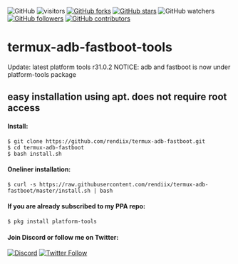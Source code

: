 ![GitHub](https://img.shields.io/github/license/rendiix/termux-adb-fastboot.svg)
![visitors](https://visitor-badge.glitch.me/badge?page_id=rendiix.rendiix)
[![GitHub forks](https://img.shields.io/github/forks/rendiix/termux-adb-fastboot.svg?style=social&label=Fork&maxAge=2592000)](https://github.com/rendiix/termux-adb-fastboot/network/)
[![GitHub stars](https://img.shields.io/github/stars/rendiix/termux-adb-fastboot.svg?style=social&label=Star&maxAge=2592000)](https://github.com/rendiix/termux-adb-fastboot/stargazers/)
![GitHub watchers](https://img.shields.io/github/watchers/rendiix/termux-adb-fastboot.svg?style=social)
[![GitHub followers](https://img.shields.io/github/followers/rendiix.svg?style=social&label=Follow&maxAge=2592000)](https://github.com/rendiix?tab=followers)
[![GitHub contributors](https://img.shields.io/github/contributors/rendiix/termux-adb-fastboot.svg)](https://github.com/rendiix/termux-adb-fastboot/graphs/contributors/)

# termux-adb-fastboot-tools
Update: latest platform tools r31.0.2
NOTICE: adb and fastboot is now under platform-tools package
## easy installation using apt. does not require root access
#### Install:
``` console
$ git clone https://github.com/rendiix/termux-adb-fastboot.git
$ cd termux-adb-fastboot
$ bash install.sh
```
#### Oneliner installation:
``` console
$ curl -s https://raw.githubusercontent.com/rendiix/termux-adb-fastboot/master/install.sh | bash
```
#### If you are already subscribed to my PPA repo:
``` console
$ pkg install platform-tools
```
#### Join Discord or follow me on Twitter:

[![Discord](https://img.shields.io/discord/404576842419273729.svg?label=join%20discord&logo=discord)](https://discord.gg/5PmKhrc)
[![Twitter Follow](https://img.shields.io/twitter/follow/rendiix.svg?color=green&label=follow&logo=twitter&style=social)](https://twitter.com/rendiix)
